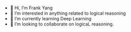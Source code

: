 - 👋 Hi, I’m Frank Yang
- 👀 I’m interested in anything related to logical reasoning
- 🌱 I’m currently learning Deep Learning
- 💞️ I’m looking to collaborate on logicaL reasoning.

<!---
frankfyang/frankfyang is a ✨ special ✨ repository because its `README.md` (this file) appears on your GitHub profile.
You can click the Preview link to take a look at your changes.
--->
